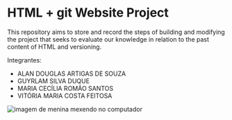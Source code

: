 # HTML + git Website Project

This repository aims to store and record the steps of building and modifying the project that seeks to evaluate our knowledge in relation to the past content of HTML and versioning.

Integrantes: 
+ ALAN DOUGLAS ARTIGAS DE SOUZA 
+ GUYRLAM SILVA DUQUE 
+ MARIA CECÍLIA ROMÃO SANTOS 
+ VITÓRIA MARIA COSTA FEITOSA

![imagem de menina mexendo no computador](https://64.media.tumblr.com/e02a94eb3ed476b9088dae2247218b35/tumblr_pof1ooiEIG1x6a7yto1_500.gifv)